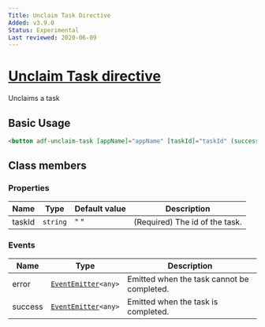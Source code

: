 ```yaml
---
Title: Unclaim Task Directive
Added: v3.9.0
Status: Experimental
Last reviewed: 2020-06-09
---
```


# [Unclaim Task directive](../../../lib/process-services/src/lib/task-list/components/task-form/unclaim-task.directive.ts "Defined in unclaim-task.directive.ts")

Unclaims a task

## Basic Usage

```html
<button adf-unclaim-task [appName]="appName" [taskId]="taskId" (success)="onTaskUnclaimed()">Unclaim</button>
```

## Class members

### Properties

| Name | Type | Default value | Description |
| ---- | ---- | ------------- | ----------- |
| taskId | `string` | " " | (Required) The id of the task. |

### Events

| Name | Type | Description |
| ---- | ---- | ----------- |
| error | [`EventEmitter`](https://angular.io/api/core/EventEmitter)`<any>` | Emitted when the task cannot be completed. |
| success | [`EventEmitter`](https://angular.io/api/core/EventEmitter)`<any>` | Emitted when the task is completed. |

